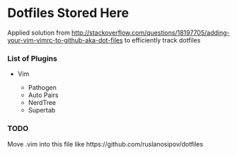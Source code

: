 <h1> Dotfiles Stored Here </h1>

Applied solution from http://stackoverflow.com/questions/18197705/adding-your-vim-vimrc-to-github-aka-dot-files to efficiently track dotfiles

<h3> List of Plugins </h3>
<ul>
    <li> Vim </li>
        <ul>
            <li> Pathogen</li>
            <li> Auto Pairs</li>
            <li> NerdTree</li>
            <li>Supertab</li>
        </ul>
</ul>

<h3>TODO</h3>
Move .vim into this file like https://github.com/ruslanosipov/dotfiles
    
